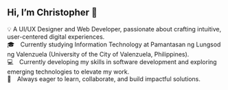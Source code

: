 

## Hi, I’m Christopher 👋

💡 A UI/UX Designer and Web Developer, passionate about crafting intuitive, user-centered digital experiences.<br> 
🎓 Currently studying Information Technology at Pamantasan ng Lungsod ng Valenzuela (University of the City of Valenzuela, Philippines).<br>
💻 Currently developing my skills in software development and exploring emerging technologies to elevate my work.<br>
🚀 Always eager to learn, collaborate, and build impactful solutions.<br>
